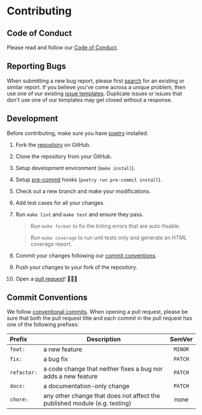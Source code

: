 # Contributing

## Code of Conduct

Please read and follow our [Code of Conduct](CODE_OF_CONDUCT.md).

## Reporting Bugs

When submitting a new bug report, please first [search](https://github.com/ew2664/mabby/issues) for an existing or similar report. If you believe you've come across a unique problem, then use one of our existing [issue templates](https://github.com/ew2664/mabby/issues/new/choose). Duplicate issues or issues that don't use one of our templates may get closed without a response.

## Development

Before contributing, make sure you have [poetry](https://python-poetry.org/) installed.

1. Fork the [repository](https://github.com/ew2664/mabby) on GitHub.

1. Clone the repository from your GitHub.

1. Setup development environment (`make install`).

1. Setup [pre-commit](https://pre-commit.com/) hooks (`poetry run pre-commit install`).

1. Check out a new branch and make your modifications.

1. Add test cases for all your changes.

1. Run `make lint` and `make test` and ensure they pass.

   > Run `make format` to fix the linting errors that are auto-fixable.

   > Run `make coverage` to run unit tests only and generate an HTML coverage report.

1. Commit your changes following our [commit conventions](#commit-conventions).

1. Push your changes to your fork of the repository.

1. Open a [pull request](https://github.com/ew2664/mabby/pulls)! 🎉🎉🎉

## Commit Conventions

We follow [conventional commits](https://www.conventionalcommits.org/en/v1.0.0/). When opening a pull request, please be sure that both the pull request title and each commit in the pull request has one of the following prefixes:

| Prefix      | Description                                                               | SemVer  |
| :---------- | ------------------------------------------------------------------------- | :-----: |
| `feat:`     | a new feature                                                             | `MINOR` |
| `fix:`      | a bug fix                                                                 | `PATCH` |
| `refactor:` | a code change that neither fixes a bug nor adds a new feature             | `PATCH` |
| `docs:`     | a documentation-only change                                               | `PATCH` |
| `chore:`    | any other change that does not affect the published module (e.g. testing) |  none   |

